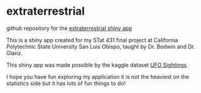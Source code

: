 # extraterrestrial
github repository for the [extraterrestrial shiny app](https://dylan12899.shinyapps.io/Extraterrestrial/) 

This is a shiny app created for my STat 431 final project at California Polytechnic State University San Luis Obispo, taught by Dr. Bodwin and Dr. Glanz.

This shiny app was made possible by the kaggle dataset [UFO Sightings](https://pages.github.com/).

I hope you have fun exploring my application it is not the heaviest on the statistics side but it has lots of fun things to do! 
